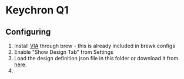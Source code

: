 # Keychron Q1

## Configuring

1. Install [VIA](https://caniusevia.com) through brew - this is already included in brewk configs
2. Enable "Show Design Tab" from Settings
3. Load the design definition json file in this folder or download it from [here](https://www.keychron.com/pages/how-to-use-via-to-pair-with-keychron-q-series-keyboard).
4. 